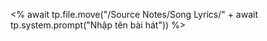 

<% await tp.file.move("/Source Notes/Song Lyrics/" + await tp.system.prompt("Nhập tên bài hát"))  %>